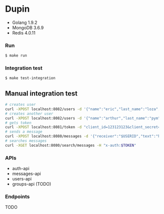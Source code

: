 # Dupin

* Golang 1.9.2
* MongoDB 3.6.9
* Redis 4.0.11

### Run
```bash
$ make run
```

### Integration test
```bash
$ make test-integration
```

## Manual integration test
```bash
# creates user
curl -XPOST localhost:8082/users -d '{"name":"eric","last_name":"loza","email":"lz@pymtech.com","password":"1234"}'
# creates another user
curl -XPOST localhost:8082/users -d '{"name":"arthur","last_name":"pym","email":"admin@pymtech.com","password":"12345"}'
# gets token
curl -XPOST localhost:8081/token -d "client_id=123123123&client_secret=111222333&username=$USERID&password=$PASS&grant_type=password"
# sends a message
curl -XPOST localhost:8080/messages -d '{"receiver":"$USERID","text":"hola mundo!"}' -H "x-auth:$TOKEN"
# searches messages
curl -XGET localhost:8080/search/messages -H "x-auth:$TOKEN"
```

### APIs
* auth-api
* messages-api
* users-api
* groups-api (TODO)

### Endpoints
TODO
